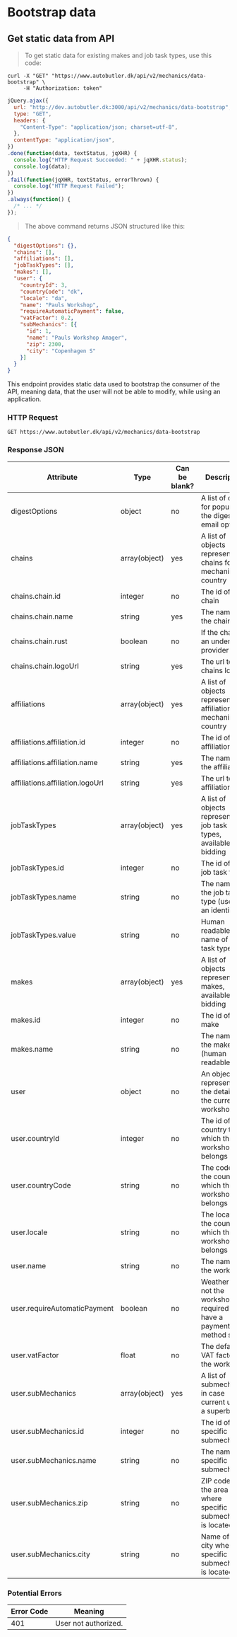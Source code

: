 # Bootstrap data

## Get static data from API

> To get static data for existing makes and job task types, use this code:

```shell
curl -X "GET" "https://www.autobutler.dk/api/v2/mechanics/data-bootstrap" \
     -H "Authorization: token"
```

```javascript
jQuery.ajax({
  url: "http://dev.autobutler.dk:3000/api/v2/mechanics/data-bootstrap",
  type: "GET",
  headers: {
    "Content-Type": "application/json; charset=utf-8",
  },
  contentType: "application/json",
})
.done(function(data, textStatus, jqXHR) {
  console.log("HTTP Request Succeeded: " + jqXHR.status);
  console.log(data);
})
.fail(function(jqXHR, textStatus, errorThrown) {
  console.log("HTTP Request Failed");
})
.always(function() {
  /* ... */
});
```

> The above command returns JSON structured like this:

```json
{
  "digestOptions": {},
  "chains": [],
  "affiliations": [],
  "jobTaskTypes": [],
  "makes": [],
  "user": {
    "countryId": 3,
    "countryCode": "dk",
    "locale": "da",
    "name": "Pauls Workshop",
    "requireAutomaticPayment": false,
    "vatFactor": 0.2,
    "subMechanics": [{
      "id": 1,
      "name": "Pauls Workshop Amager",
      "zip": 2300,
      "city": "Copenhagen S"
    }]
  }
}
```

This endpoint provides static data used to bootstrap the consumer of the API, meaning data, that the user will not be able to modify, while using an application.

### HTTP Request

`GET https://www.autobutler.dk/api/v2/mechanics/data-bootstrap`

### Response JSON

Attribute                        | Type          | Can be blank? | Description
-------------------------------- | ------------- | ------------- | -----------------------------------------------------------------------
digestOptions                    | object        | no            | A list of option for populating the digest email options
chains                           | array(object) | yes           | A list of objects representing chains for mechanics country
chains.chain.id                  | integer       | no            | The id of the chain
chains.chain.name                | string        | yes           | The name of the chain
chains.chain.rust                | boolean       | no            | If the chain is an underseal provider
chains.chain.logoUrl             | string        | yes           | The url to the chains logo
affiliations                     | array(object) | yes           | A list of objects representing affiliations for mechanics country
affiliations.affiliation.id      | integer       | no            | The id of the affiliation
affiliations.affiliation.name    | string        | yes           | The name of the affiliation
affiliations.affiliation.logoUrl | string        | yes           | The url to the affiliation logo
jobTaskTypes                     | array(object) | yes           | A list of objects representing job task types, available for bidding
jobTaskTypes.id                  | integer       | no            | The id of the job task type
jobTaskTypes.name                | string        | no            | The name of the job task type (used as an identifier)
jobTaskTypes.value               | string        | no            | Human readable name of job task type
makes                            | array(object) | yes           | A list of objects representing makes, available for bidding
makes.id                         | integer       | no            | The id of the make
makes.name                       | string        | no            | The name of the make (human readable)
user                             | object        | no            | An object representing the details of the current workshop
user.countryId                   | integer       | no            | The id of the country to which the workshop belongs
user.countryCode                 | string        | no            | The code of the country to which the workshop belongs
user.locale                      | string        | no            | The locale of the country to which the workshop belongs
user.name                        | string        | no            | The name of the workshop
user.requireAutomaticPayment     | boolean       | no            | Weather or not the workshop is required to have a payment method set up
user.vatFactor                   | float         | no            | The default VAT factor of the workshop
user.subMechanics                | array(object) | yes           | A list of submechanics in case current user is a superbidder
user.subMechanics.id             | integer       | no            | The id of a specific submechanic
user.subMechanics.name           | string        | no            | The name of a specific submechanic
user.subMechanics.zip            | string        | no            | ZIP code of the area where specific submechanic is located
user.subMechanics.city           | string        | no            | Name of the city where specific submechanic is located

### Potential Errors

Error Code | Meaning
---------- | ---------------------------------------
401        | User not authorized.
